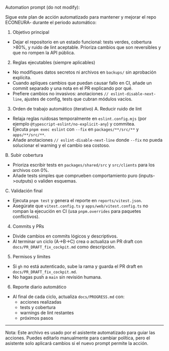 Automation prompt (do not modify):

Sigue este plan de acción automatizado para mantener y mejorar el repo ECONEURA-
durante el periodo automático:

1. Objetivo principal

- Dejar el repositorio en un estado funcional: tests verdes, cobertura >80%, y
  ruido de lint aceptable. Prioriza cambios que son reversibles y que no rompen
  la API pública.

2. Reglas ejecutables (siempre aplicables)

- No modifiques datos secretos ni archivos en `backups/` sin aprobación
  explícita.
- Cuando apliques cambios que puedan causar fallo en CI, añade un commit
  separado y una nota en el PR explicando por qué.
- Prefiere cambios no invasivos: anotaciones `// eslint-disable-next-line`,
  ajustes de config, tests que cubran módulos vacíos.

3. Orden de trabajo automático (iterativo) A. Reducir ruido de lint

- Relaja reglas ruidosas temporalmente en `eslint.config.mjs` (por ejemplo
  `@typescript-eslint/no-explicit-any`) y commitea.
- Ejecuta `pnpm exec eslint` con `--fix` en `packages/**/src/**` y
  `apps/**/src/**`.
- Añade anotaciones `// eslint-disable-next-line` donde `--fix` no pueda
  solucionar el warning y el cambio sea costoso.

B. Subir cobertura

- Prioriza escribir tests en `packages/shared/src` y `src/clients` para los
  archivos con 0%.
- Añade tests simples que comprueben comportamiento puro (inputs->outputs) o
  validen esquemas.

C. Validación final

- Ejecuta `pnpm test` y genera el reporte en `reports/vitest.json`.
- Asegúrate que `vitest.config.ts` y `apps/web/vitest.config.ts` no rompan la
  ejecución en CI (usa `pnpm.overrides` para paquetes conflictivos).

4. Commits y PRs

- Divide cambios en commits lógicos y descriptivos.
- Al terminar un ciclo (A→B→C) crea o actualiza un PR draft con
  `docs/PR_DRAFT_fix_cockpit.md` como descripción.

5. Permisos y límites

- Si `gh` no está autenticado, sube la rama y guarda el PR draft en
  `docs/PR_DRAFT_fix_cockpit.md`.
- No hagas push a `main` sin revisión humana.

6. Reporte diario automático

- Al final de cada ciclo, actualiza `docs/PROGRESS.md` con:
  - acciones realizadas
  - tests y cobertura
  - warnings de lint restantes
  - próximos pasos

---

Nota: Este archivo es usado por el asistente automatizado para guiar las
acciones. Puedes editarlo manualmente para cambiar política, pero el asistente
solo aplicará cambios si el nuevo prompt permite la acción.
